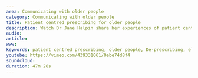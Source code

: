 ```yaml
---
area: Communicating with older people
category: Communicating with older people
title: Patient centred prescribing for older people
description: Watch Dr Jane Halpin share her experiences of patient centred prescribing for older people. (AKA De-prescribing for older people)
audio: 
article: 
www: 
keywords: patient centred prescribing, older people, De-prescribing, elderly people, frail, stopping medication, polypharmacy, medication review, falls, STOPP START, exercise, Jane Halpin, Keith Birrell, Prem Mathiazhagan, Sina Sharifpour
youtube: https://vimeo.com/439331061/0ebe74d8f4
soundcloud: 
duration: 47m 28s
---
```

